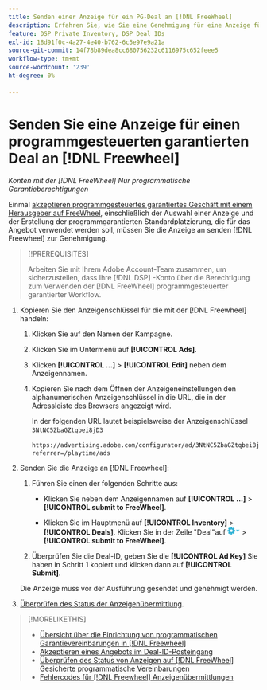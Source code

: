 ```yaml
---
title: Senden einer Anzeige für ein PG-Deal an [!DNL FreeWheel]
description: Erfahren Sie, wie Sie eine Genehmigung für eine Anzeige für ein programmgesteuertes garantiertes Geschäft mit einem Herausgeber anfordern können in [!DNL Freewheel].
feature: DSP Private Inventory, DSP Deal IDs
exl-id: 18d91f0c-4a27-4e40-b762-6c5e97e9a21a
source-git-commit: 14f78b89dea8cc680756232c6116975c652feee5
workflow-type: tm+mt
source-wordcount: '239'
ht-degree: 0%

---
```


# Senden Sie eine Anzeige für einen programmgesteuerten garantierten Deal an [!DNL Freewheel]

*Konten mit der [!DNL FreeWheel] Nur programmatische Garantieberechtigungen*

Einmal [akzeptieren programmgesteuertes garantiertes Geschäft mit einem Herausgeber auf FreeWheel](#programmatic-guaranteed-set-up.md#pg-setup-deal-id-inbox), einschließlich der Auswahl einer Anzeige und der Erstellung der programmgarantierten Standardplatzierung, die für das Angebot verwendet werden soll, müssen Sie die Anzeige an senden [!DNL Freewheel] zur Genehmigung.

>[!PREREQUISITES]
>
>Arbeiten Sie mit Ihrem Adobe Account-Team zusammen, um sicherzustellen, dass Ihre [!DNL DSP] -Konto über die Berechtigung zum Verwenden der [!DNL FreeWheel] programmgesteuerter garantierter Workflow.

1. Kopieren Sie den Anzeigenschlüssel für die mit der [!DNL Freewheel] handeln:

   1. Klicken Sie auf den Namen der Kampagne.

   1. Klicken Sie im Untermenü auf **[!UICONTROL Ads]**.

   1. Klicken  **[!UICONTROL ...]** > **[!UICONTROL Edit]** neben dem Anzeigennamen.

   1. Kopieren Sie nach dem Öffnen der Anzeigeneinstellungen den alphanumerischen Anzeigenschlüssel in die URL, die in der Adressleiste des Browsers angezeigt wird.

      In der folgenden URL lautet beispielsweise der Anzeigenschlüssel `3NtNC5ZbaGZtqbei8jD3`

      ```
      https://advertising.adobe.com/configurator/ad/3NtNC5ZbaGZtqbei8jD3?referrer=/playtime/ads
      ```

1. Senden Sie die Anzeige an [!DNL Freewheel]:

   1. Führen Sie einen der folgenden Schritte aus:

      * Klicken Sie neben dem Anzeigennamen auf  **[!UICONTROL ...]** > **[!UICONTROL submit to FreeWheel]**.

      * Klicken Sie im Hauptmenü auf **[!UICONTROL Inventory]** > **[!UICONTROL Deals]**. Klicken Sie in der Zeile &quot;Deal&quot;auf ![Optionen, Menü](/help/dsp/assets/options-menu.png) > **[!UICONTROL submit to FreeWheel]**.
   1. Überprüfen Sie die Deal-ID, geben Sie die **[!UICONTROL Ad Key]** Sie haben in Schritt 1 kopiert und klicken dann auf **[!UICONTROL Submit]**.

   Die Anzeige muss vor der Ausführung gesendet und genehmigt werden.

1. [Überprüfen des Status der Anzeigenübermittlung](freewheel-check-status.md).

>[!MORELIKETHIS]
>
>* [Übersicht über die Einrichtung von programmatischen Garantievereinbarungen in [!DNL Freewheel]](freewheel-overview.md)
>* [Akzeptieren eines Angebots im Deal-ID-Posteingang](deal-id-inbox-accept.md)
>* [Überprüfen des Status von Anzeigen auf [!DNL FreeWheel] Gesicherte programmatische Vereinbarungen](freewheel-check-status.md)
>* [Fehlercodes für [!DNL Freewheel] Anzeigenübermittlungen](freewheel-error-codes.md)

